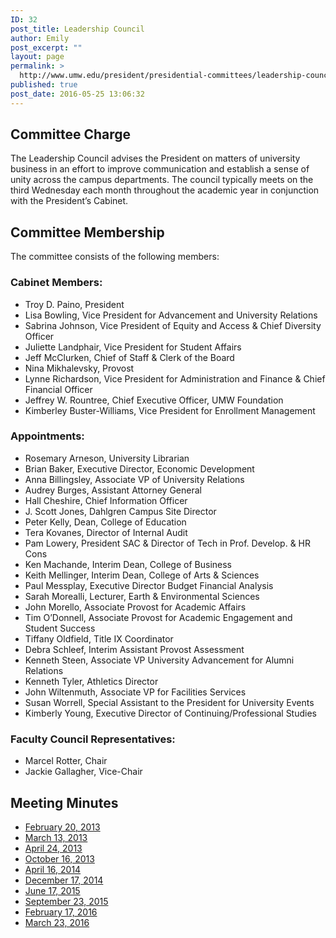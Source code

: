 ```yaml
---
ID: 32
post_title: Leadership Council
author: Emily
post_excerpt: ""
layout: page
permalink: >
  http://www.umw.edu/president/presidential-committees/leadership-council/
published: true
post_date: 2016-05-25 13:06:32
---
```

<h2>Committee Charge</h2>
The Leadership Council advises the President on matters of university business in an effort to improve communication and establish a sense of unity across the campus departments. The council typically meets on the third Wednesday each month throughout the academic year in conjunction with the President’s Cabinet.
<h2>Committee Membership</h2>
The committee consists of the following members:
<h3>Cabinet Members:</h3>
<ul>
 	<li>Troy D. Paino, President</li>
 	<li>Lisa Bowling, Vice President for Advancement and University Relations</li>
 	<li>Sabrina Johnson, Vice President of Equity and Access &amp; Chief Diversity Officer</li>
 	<li>Juliette Landphair, Vice President for Student Affairs</li>
 	<li>Jeff McClurken, Chief of Staff &amp; Clerk of the Board</li>
 	<li>Nina Mikhalevsky, Provost</li>
 	<li>Lynne Richardson, Vice President for Administration and Finance &amp; Chief Financial Officer</li>
 	<li>Jeffrey W. Rountree, Chief Executive Officer, UMW Foundation</li>
 	<li>Kimberley Buster-Williams, Vice President for Enrollment Management</li>
</ul>
<h3>Appointments:</h3>
<ul>
 	<li>Rosemary Arneson, University Librarian</li>
 	<li>Brian Baker, Executive Director, Economic Development</li>
 	<li>Anna Billingsley, Associate VP of University Relations</li>
 	<li>Audrey Burges, Assistant Attorney General</li>
 	<li>Hall Cheshire, Chief Information Officer</li>
 	<li>J. Scott Jones, Dahlgren Campus Site Director</li>
 	<li>Peter Kelly, Dean, College of Education</li>
 	<li>Tera Kovanes, Director of Internal Audit</li>
 	<li>Pam Lowery, President SAC &amp; Director of Tech in Prof. Develop. &amp; HR Cons</li>
 	<li>Ken Machande, Interim Dean, College of Business</li>
 	<li>Keith Mellinger, Interim Dean, College of Arts &amp; Sciences</li>
 	<li>Paul Messplay, Executive Director Budget Financial Analysis</li>
 	<li>Sarah Morealli, Lecturer, Earth &amp; Environmental Sciences</li>
 	<li>John Morello, Associate Provost for Academic Affairs</li>
 	<li>Tim O’Donnell, Associate Provost for Academic Engagement and Student Success</li>
 	<li>Tiffany Oldfield, Title IX Coordinator</li>
 	<li>Debra Schleef, Interim Assistant Provost Assessment</li>
 	<li>Kenneth Steen, Associate VP University Advancement for Alumni Relations</li>
 	<li>Kenneth Tyler, Athletics Director</li>
 	<li>John Wiltenmuth, Associate VP for Facilities Services</li>
 	<li>Susan Worrell, Special Assistant to the President for University Events</li>
 	<li>Kimberly Young, Executive Director of Continuing/Professional Studies</li>
</ul>
<h3>Faculty Council Representatives:</h3>
<ul>
 	<li>Marcel Rotter, Chair</li>
 	<li>Jackie Gallagher, Vice-Chair</li>
</ul>
<h2>Meeting Minutes</h2>
<ul>
 	<li><a href="/president/wp-content/uploads/sites/37/2013/05/Leadership-Council-Minutes-February-20-2013.pdf" target="_blank" rel="noopener">February 20, 2013</a></li>
 	<li><a href="/president/wp-content/uploads/sites/37/2013/05/Leadership-Council-Meeting-Minutes-March-13-2013.pdf" target="_blank" rel="noopener">March 13, 2013</a></li>
 	<li><a href="/president/wp-content/uploads/sites/37/2013/05/Leadership-Council-Meeting-Minutes-April-24-2013.pdf" target="_blank" rel="noopener">April 24, 2013</a></li>
 	<li><a href="/president/wp-content/uploads/sites/37/2013/10/Leadership-Council-Meeting-Minutes-October-16-2013.pdf" target="_blank" rel="noopener">October 16, 2013</a></li>
 	<li><a href="/president/wp-content/uploads/sites/37/2014/04/Leadership-Council-Meeting-Minutes-April-16-2014.pdf" target="_blank" rel="noopener">April 16, 2014</a></li>
 	<li><a href="/president/wp-content/uploads/sites/37/2012/04/Leadership-Council-Meeting-Minutes-June-17-2015.pdf">December 17, 2014</a></li>
 	<li><a href="/president/wp-content/uploads/sites/37/2012/04/Leadership-Council-Meeting-Minutes-June-17-2015.pdf">June 17, 2015</a></li>
 	<li><a href="/president/wp-content/uploads/sites/37/2012/04/Presidents-Leadership-Council-Meeting-Minutes-February-17-2016.pdf">September 23, 2015</a></li>
 	<li><a href="/president/wp-content/uploads/sites/37/2012/04/Presidents-Leadership-Council-Meeting-Minutes-February-17-2016.pdf">February 17, 2016</a></li>
 	<li><a href="/president/wp-content/uploads/sites/37/2012/04/Presidents-Leadership-Council-Meeting-Minutes-March-23-2016.pdf">March 23, 2016</a></li>
</ul>